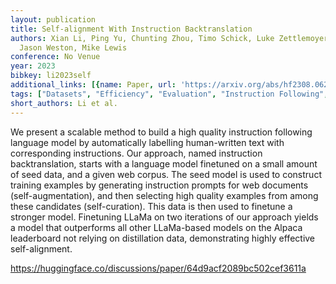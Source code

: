 ```yaml
---
layout: publication
title: Self-alignment With Instruction Backtranslation
authors: Xian Li, Ping Yu, Chunting Zhou, Timo Schick, Luke Zettlemoyer, Omer Levy,
  Jason Weston, Mike Lewis
conference: No Venue
year: 2023
bibkey: li2023self
additional_links: [{name: Paper, url: 'https://arxiv.org/abs/hf2308.06259'}]
tags: ["Datasets", "Efficiency", "Evaluation", "Instruction Following", "Training Techniques"]
short_authors: Li et al.
---
```

We present a scalable method to build a high quality instruction following language model by automatically labelling human-written text with corresponding instructions. Our approach, named instruction backtranslation, starts with a language model finetuned on a small amount of seed data, and a given web corpus. The seed model is used to construct training examples by generating instruction prompts for web documents (self-augmentation), and then selecting high quality examples from among these candidates (self-curation). This data is then used to finetune a stronger model. Finetuning LLaMa on two iterations of our approach yields a model that outperforms all other LLaMa-based models on the Alpaca leaderboard not relying on distillation data, demonstrating highly effective self-alignment.

https://huggingface.co/discussions/paper/64d9acf2089bc502cef3611a